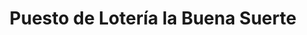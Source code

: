 ---
title: "Puesto de Lotería la Buena Suerte"
url: /san-jose/puesto-de-loteria-la-buena-suerte/
shop: Lotterie
---